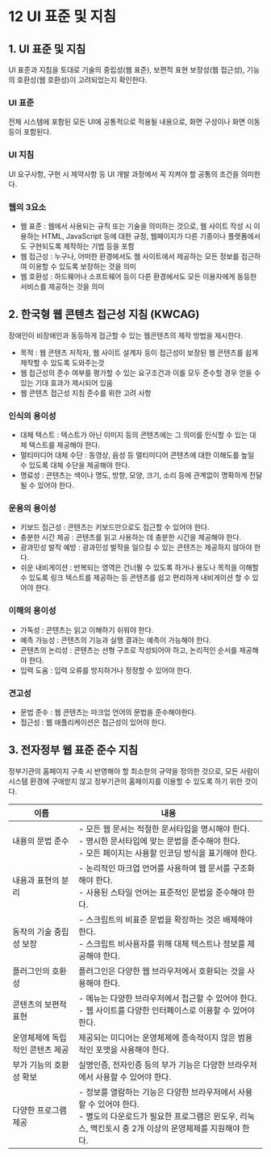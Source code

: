 # 12 UI 표준 및 지침

## 1. UI 표준 및 지침

UI 표준과 지침을 토대로 기술의 중립성(웹 표준), 보편적 표현 보장성(웹 접근성), 기능의 호환성(웹 호환성)이 고려되었는지 확인한다.

### UI 표준

전체 시스템에 포함된 모든 UI에 공통적으로 적용될 내용으로, 화면 구성이나 화면 이동 등이 포함된다.

### UI 지침

UI 요구사항, 구현 시 제약사항 등 UI 개발 과정에서 꼭 지켜야 할 공통의 조건을 의미한다.

### 웹의 3요소

- 웹 표준 : 웹에서 사용되는 규칙 또는 기술을 의미하는 것으로, 웹 사이트 작성 시 이용하는 HTML, JavaScript 등에 대한 규정, 웹페이지가 다른 기종이나 플랫폼에서도 구현되도록 제작하는 기법 등을 포함
- 웹 접근성 : 누구나, 어떠한 환경에서도 웹 사이트에서 제공하는 모든 정보를 접근하여 이용할 수 있도록 보장하는 것을 의미
- 웹 호환성 : 하드웨어나 소프트웨어 등이 다른 환경에서도 모든 이용자에게 동등한 서비스를 제공하는 것을 의미

## 2. 한국형 웹 콘텐츠 접근성 지침 (KWCAG)

장애인이 비장애인과 동등하게 접근할 수 있는 웹콘텐츠의 제작 방법을 제시한다.

- 목적 : 웹 콘텐츠 저작자, 웹 사이트 설계자 등이 접근성이 보장된 웹 콘텐츠를 쉽게 제작할 수 있도록 도와주는것
- 웹 접근성의 준수 여부를 평가할 수 있는 요구조건과 이를 모두 준수할 경우 얻을 수 있는 기대 효과가 제시되어 있음
- 웹 콘텐츠 접근성 지침 준수를 위한 고려 사항

### 인식의 용이성

- 대체 텍스트 : 텍스트가 아닌 이미지 등의 콘텐츠에는 그 의미를 인식할 수 있는 대체 텍스트를 제공해야 한다.
- 멀티미디어 대체 수단 : 동영상, 음성 등 멀티미디어 콘텐츠에 대한 이해도를 높일 수 있도록 대체 수단을 제공해야 한다.
- 명료성 : 콘텐츠는 색이나 명도, 방향, 모양, 크기, 소리 등에 관계없이 명확하게 전달될 수 있어야 한다.

### 운용의 용이성

- 키보드 접근성 : 콘텐츠는 키보드만으로도 접근할 수 있어야 한다.
- 충분한 시간 제공 : 콘텐츠를 읽고 사용하는 데 충분한 시간을 제공해야 한다.
- 광과민성 발작 예방 : 광과민성 발작을 일으킬 수 있는 콘텐츠는 제공하지 않아야 한다.
- 쉬운 내비게이션 : 반복되는 영역은 건너뛸 수 있도록 하거나 용도나 목적을 이해할 수 있도록 링크 텍스트를 제공하는 등 콘텐츠를 쉽고 편리하게 내비게이션 할 수 있어야 한다.

### 이해의 용이성

- 가독성 : 콘텐츠는 읽고 이해하기 쉬워야 한다.
- 예측 가능성 : 콘텐츠의 기능과 실행 결과는 예측이 가능해야 한다.
- 콘텐츠의 논리성 : 콘텐츠는 선형 구조로 작성되어야 하고, 논리적인 순서를 제공해야 한다.
- 입력 도움 : 입력 오류를 방지하거나 정정할 수 있어야 한다.

### 견고성

- 문법 준수 : 웹 콘텐츠는 마크업 언어의 문법을 준수해야한다.
- 접근성 : 웹 애플리케이션은 접근성이 있어야 한다.

## 3. 전자정부 웹 표준 준수 지침

정부기관의 홈페이지 구축 시 반영해야 할 최소한의 규약을 정의한 것으로, 모든 사람이 시스템 환경에 구애받지 않고 정부기관의 홈페이지를 이용할 수 있도록 하기 위한 것이다.

| 이름                            | 내용                                                         |
| ------------------------------- | ------------------------------------------------------------ |
| 내용의 문법 준수                | - 모든 웹 문서는 적절한 문서타입을 명시해야 한다.<br />- 명시한 문서타입에 맞는 문법을 준수해야 한다.<br />- 모든 페이지는 사용할 인코딩 방식을 표기해야 한다. |
| 내용과 표현의 분리              | - 논리적인 마크업 언어를 사용하여 웹 문서를 구조화해야 한다.<br />- 사용된 스타일 언어는 표준적인 문법을 준수해야 한다. |
| 동작의 기술 중립성 보장         | - 스크립트의 비표준 문법을 확장하는 것은 배제해야 한다.<br />- 스크립트 비사용자를 위해 대체 텍스트나 정보를 제공해야 한다. |
| 플러그인의 호환성               | 플러그인은 다양한 웹 브라우저에서 호환되는 것을 사용해야 한다. |
| 콘텐츠의 보편적 표현            | - 메뉴는 다양한 브라우저에서 접근할 수 있어야 한다.<br />- 웹 사이트를 다양한 인터페이스로 이용할 수 있어야 한다. |
| 운영체제에 독립적인 콘텐츠 제공 | 제공되는 미디어는 운영체제에 종속적이지 않은 범용적인 포맷을 사용해야 한다. |
| 부가 기능의 호환성 확보         | 실명인증, 전자인증 등의 부가 기능은 다양한 브라우저에서 사용할 수 있어야 한다. |
| 다양한 프로그램 제공            | - 정보를 열람하는 기능은 다양한 브라우저에서 사용할 수 있어야 한다.<br />- 별도의 다운로드가 필요한 프로그램은 윈도우, 리눅스, 맥킨토시 중 2개 이상의 운영체제를 지원해야 한다. |

